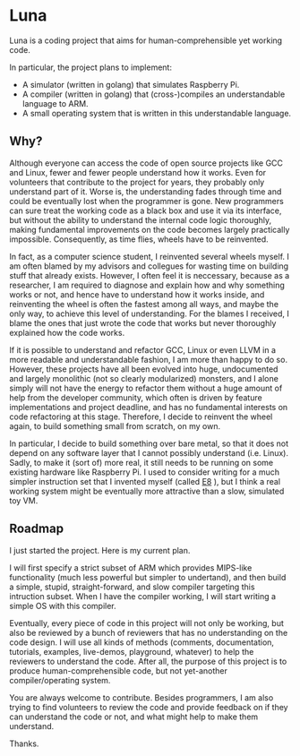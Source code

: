 # Luna

Luna is a coding project that aims for human-comprehensible yet
working code.

In particular, the project plans to implement:

- A simulator (written in golang) that simulates Raspberry Pi.
- A compiler (written in golang) that (cross-)compiles an
  understandable language to ARM.
- A small operating system that is written in this understandable
  language.

## Why?

Although everyone can access the code of open source projects like GCC
and Linux, fewer and fewer people understand how it works. Even for
volunteers that contribute to the project for years, they probably
only understand part of it. Worse is, the understanding fades through
time and could be eventually lost when the programmer is gone. New
programmers can sure treat the working code as a black box and use it
via its interface, but without the ability to understand the internal
code logic thoroughly, making fundamental improvements on the code
becomes largely practically impossible. Consequently, as time flies,
wheels have to be reinvented.

In fact, as a computer science student, I reinvented several wheels
myself. I am often blamed by my advisors and collegues for wasting
time on building stuff that already exists. However, I often feel it
is neccessary, because as a researcher, I am required to diagnose and
explain how and why something works or not, and hence have to
understand how it works inside, and reinventing the wheel is often the
fastest among all ways, and maybe the only way, to achieve this
level of understanding. For the blames I received, I blame the ones
that just wrote the code that works but never thoroughly explained how
the code works.

If it is possible to understand and refactor GCC, Linux or even LLVM
in a more readable and understandable fashion, I am more than happy to
do so. However, these projects have all been evolved into huge,
undocumented and largely monolithic (not so clearly modularized)
monsters, and I alone simply will not have the energy to refactor them
without a huge amount of help from the developer community, which
often is driven by feature implementations and project deadline, and
has no fundamental interests on code refactoring at this stage.
Therefore, I decide to reinvent the wheel again, to build something
small from scratch, on my own.

In particular, I decide to build something over bare metal, so that it
does not depend on any software layer that I cannot possibly
understand (i.e. Linux). Sadly, to make it (sort of) more real, it
still needs to be running on some existing hardware like Raspberry Pi.
I used to consider writing for a much simpler instruction set that I
invented myself (called [E8](http://e8vm.net) ), but I think a real
working system might be eventually more attractive than a slow,
simulated toy VM.

## Roadmap

I just started the project. Here is my current plan.

I will first specify a strict subset of ARM which provides MIPS-like
functionality (much less powerful but simpler to undertand), and then
build a simple, stupid, straight-forward, and slow compiler targeting
this intruction subset. When I have the compiler working, I will start
writing a simple OS with this compiler.

Eventually, every piece of code in this project will not only be
working, but also be reviewed by a bunch of reviewers that has no
understanding on the code design. I will use all kinds of methods
(comments, documentation, tutorials, examples, live-demos, playground,
whatever) to help the reviewers to understand the code. After all,
the purpose of this project is to produce human-comprehensible code,
but not yet-another compiler/operating system.

You are always welcome to contribute. Besides programmers, I am also
trying to find volunteers to review the code and provide feedback on
if they can understand the code or not, and what might help to make
them understand. 

Thanks.
